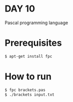 # DAY 10

Pascal programming language

# Prerequisites

```bash
$ apt-get install fpc
```

# How to run

```bash
$ fpc brackets.pas
$ ./brackets input.txt
```
